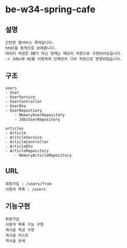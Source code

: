 # be-w34-spring-cafe


## 설명
```
간단한 웹서비스 목적입니다.
html을 동적으로 보여줍니다.
데이터 저장은 DB가 아닌 현재는 메모리 저장으로 구현되어있습니다.
-> Jdbc와 H2를 이용하여 인메모리 디비 저장으로 변경되었습니다.
```
## 구조
```
users
- User
- UserService
- UserController
- UserDto
- UserRepostiory
    - MemoryUserRepository
    - JdbcUserRepository
    
articles
- Article
- AritcleService
- ArticleController
- ArticleDto
- ArticleRepository
    - MemoryArticleRepository
```

## URL
```
회원가입 : /users/from
사용자 목록 : /users
```

## 기능구현
```
회원가입
사용자 목록 기능 구현
게시글 작성 구현
게시글 리스트
게시글 상세
```